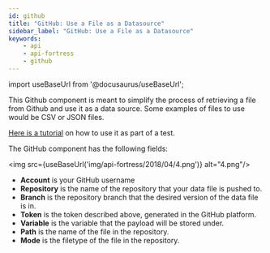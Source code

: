 ```yaml
---
id: github
title: "GitHub: Use a File as a Datasource"
sidebar_label: "GitHub: Use a File as a Datasource"
keywords:
    - api
    - api-fortress
    - github
---
```


import useBaseUrl from '@docusaurus/useBaseUrl';

This Github component is meant to simplify the process of retrieving a file from Github and use it as a data source. Some examples of files to use would be CSV or JSON files.

[Here is a tutorial](/api-testing/on-prem/how-to/github-for-datasets) on how to use it as part of a test.

The GitHub component has the following fields:

<img src={useBaseUrl('img/api-fortress/2018/04/4.png')} alt="4.png"/>

- **Account** is your GitHub username
- **Repository** is the name of the repository that your data file is pushed to.
- **Branch** is the repository branch that the desired version of the data file is in.
- **Token** is the token described above, generated in the GitHub platform.
- **Variable** is the variable that the payload will be stored under.
- **Path** is the name of the file in the repository.
- **Mode** is the filetype of the file in the repository.
